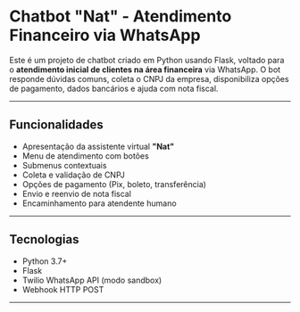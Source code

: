 # Chatbot "Nat" - Atendimento Financeiro via WhatsApp

Este é um projeto de chatbot criado em Python usando Flask, voltado para o **atendimento inicial de clientes na área financeira** via WhatsApp. O bot responde dúvidas comuns, coleta o CNPJ da empresa, disponibiliza opções de pagamento, dados bancários e ajuda com nota fiscal.

---

## Funcionalidades

- Apresentação da assistente virtual **"Nat"**
- Menu de atendimento com botões
- Submenus contextuais
- Coleta e validação de CNPJ
- Opções de pagamento (Pix, boleto, transferência)
- Envio e reenvio de nota fiscal
- Encaminhamento para atendente humano

---

## Tecnologias

- Python 3.7+
- Flask
- Twilio WhatsApp API (modo sandbox)
- Webhook HTTP POST

---
